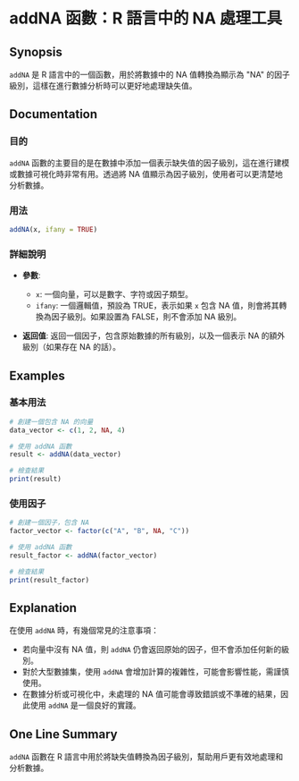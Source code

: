 <!--
Meta Description: # addNA 函數：R 語言中的 NA 處理工具 ## Synopsis `addNA` 是 R 語言中的一個函數，用於將數據中的 NA 值轉換為顯示為 "NA" 的因子級別，這樣在進行數據分析時可以更好地處理缺失值。 ## Documentation ### 目的 `addNA` 函數的主要目的...
Meta Keywords: addna, ifany, true, data_vector, result
-->

# addNA 函數：R 語言中的 NA 處理工具

## Synopsis
`addNA` 是 R 語言中的一個函數，用於將數據中的 NA 值轉換為顯示為 "NA" 的因子級別，這樣在進行數據分析時可以更好地處理缺失值。

## Documentation
### 目的
`addNA` 函數的主要目的是在數據中添加一個表示缺失值的因子級別，這在進行建模或數據可視化時非常有用。透過將 NA 值顯示為因子級別，使用者可以更清楚地分析數據。

### 用法
```R
addNA(x, ifany = TRUE)
```

### 詳細說明
- **參數**:
  - `x`: 一個向量，可以是數字、字符或因子類型。
  - `ifany`: 一個邏輯值，預設為 TRUE，表示如果 `x` 包含 NA 值，則會將其轉換為因子級別。如果設置為 FALSE，則不會添加 NA 級別。

- **返回值**:
  返回一個因子，包含原始數據的所有級別，以及一個表示 NA 的額外級別（如果存在 NA 的話）。

## Examples
### 基本用法
```R
# 創建一個包含 NA 的向量
data_vector <- c(1, 2, NA, 4)

# 使用 addNA 函數
result <- addNA(data_vector)

# 檢查結果
print(result)
```

### 使用因子
```R
# 創建一個因子，包含 NA
factor_vector <- factor(c("A", "B", NA, "C"))

# 使用 addNA 函數
result_factor <- addNA(factor_vector)

# 檢查結果
print(result_factor)
```

## Explanation
在使用 `addNA` 時，有幾個常見的注意事項：
- 若向量中沒有 NA 值，則 `addNA` 仍會返回原始的因子，但不會添加任何新的級別。
- 對於大型數據集，使用 `addNA` 會增加計算的複雜性，可能會影響性能，需謹慎使用。
- 在數據分析或可視化中，未處理的 NA 值可能會導致錯誤或不準確的結果，因此使用 `addNA` 是一個良好的實踐。

## One Line Summary
`addNA` 函數在 R 語言中用於將缺失值轉換為因子級別，幫助用戶更有效地處理和分析數據。
